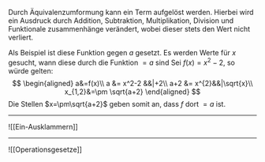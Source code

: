 Durch Äquivalenzumformung kann ein Term aufgelöst werden.
Hierbei wird ein Ausdruck durch Addition, Subtraktion, Multiplikation, Division und Funktionale zusammenhänge verändert, wobei dieser stets den Wert nicht verliert.

Als Beispiel ist diese Funktion gegen $a$ gesetzt. Es werden Werte für $x$ gesucht, wann diese durch die Funktion $=a$ sind
Sei $f(x)=x^2-2$, so würde gelten:
$$ \begin{aligned}
a&=f(x)\\
a &= x^2-2 &&|+2\\
a+2 &= x^{2}&&|\sqrt{x}\\
x_{1,2}&=\pm \sqrt{a+2}
\end{aligned} $$
Die Stellen $x=\pm\sqrt{a+2}$ geben somit an, dass $f$ dort $=a$ ist.

---
![[Ein-Ausklammern]]

---
![[Operationsgesetze]]
